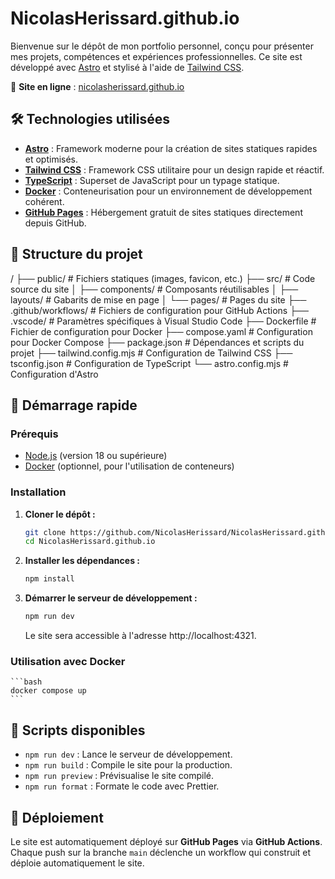 # NicolasHerissard.github.io

Bienvenue sur le dépôt de mon portfolio personnel, conçu pour présenter mes projets, compétences et expériences professionnelles. Ce site est développé avec [Astro](https://astro.build/) et stylisé à l'aide de [Tailwind CSS](https://tailwindcss.com/).

🔗 **Site en ligne** : [nicolasherissard.github.io](https://nicolasherissard.github.io)

## 🛠️ Technologies utilisées

- **[Astro](https://astro.build/)** : Framework moderne pour la création de sites statiques rapides et optimisés.
- **[Tailwind CSS](https://tailwindcss.com/)** : Framework CSS utilitaire pour un design rapide et réactif.
- **[TypeScript](https://www.typescriptlang.org/)** : Superset de JavaScript pour un typage statique.
- **[Docker](https://www.docker.com/)** : Conteneurisation pour un environnement de développement cohérent.
- **[GitHub Pages](https://pages.github.com/)** : Hébergement gratuit de sites statiques directement depuis GitHub.

## 📁 Structure du projet

/
├── public/ # Fichiers statiques (images, favicon, etc.)
├── src/ # Code source du site
│ ├── components/ # Composants réutilisables
│ ├── layouts/ # Gabarits de mise en page
│ └── pages/ # Pages du site
├── .github/workflows/ # Fichiers de configuration pour GitHub Actions
├── .vscode/ # Paramètres spécifiques à Visual Studio Code
├── Dockerfile # Fichier de configuration pour Docker
├── compose.yaml # Configuration pour Docker Compose
├── package.json # Dépendances et scripts du projet
├── tailwind.config.mjs # Configuration de Tailwind CSS
├── tsconfig.json # Configuration de TypeScript
└── astro.config.mjs # Configuration d'Astro


## 🚀 Démarrage rapide

### Prérequis

- [Node.js](https://nodejs.org/) (version 18 ou supérieure)
- [Docker](https://www.docker.com/) (optionnel, pour l'utilisation de conteneurs)

### Installation

1. **Cloner le dépôt :**

   ```bash
   git clone https://github.com/NicolasHerissard/NicolasHerissard.github.io.git
   cd NicolasHerissard.github.io

2. **Installer les dépendances :**

   ```bash
   npm install
   ```

3. **Démarrer le serveur de développement :**

   ```bash
   npm run dev
   ```
   Le site sera accessible à l'adresse http://localhost:4321.

### Utilisation avec Docker
    ```bash
    docker compose up
    ```

## 🧪 Scripts disponibles

- `npm run dev` : Lance le serveur de développement.
- `npm run build` : Compile le site pour la production.
- `npm run preview` : Prévisualise le site compilé.
- `npm run format` : Formate le code avec Prettier.

## 🧩 Déploiement

Le site est automatiquement déployé sur **GitHub Pages** via **GitHub Actions**.  
Chaque push sur la branche `main` déclenche un workflow qui construit et déploie automatiquement le site.
